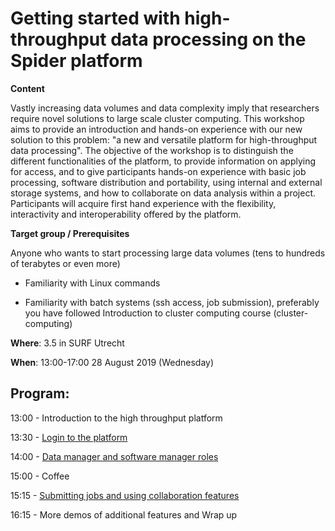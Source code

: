 # Getting started with high-throughput data processing on the Spider platform

**Content**

Vastly increasing data volumes and data complexity imply that researchers require novel solutions to large scale cluster
computing. This workshop aims to provide an introduction and hands-on experience with our new solution to this problem: 
"a new and versatile platform for high-throughput data processing". The objective of the workshop is to distinguish the 
different functionalities of the platform, to provide information on applying for access, and to give participants 
hands-on experience with basic job processing, software distribution and portability, using internal and external 
storage systems, and how to collaborate on data analysis within a project. Participants will acquire first hand experience
with the flexibility, interactivity and interoperability offered by the  platform.

**Target group / Prerequisites**

Anyone who wants to start processing large data volumes (tens to hundreds of terabytes or even more)

  - Familiarity with Linux commands
  
  - Familiarity with batch systems (ssh access, job submission), preferably you have followed Introduction to cluster computing course (cluster-computing)

**Where**: 3.5 in SURF Utrecht

**When**: 13:00-17:00 28 August 2019 (Wednesday)

**Program**:
--------
13:00 - Introduction to the high throughput platform

13:30 - [Login to the platform](https://github.com/sara-nl/2019-08-28-htdp-elixir/blob/gh-pages/_episodes/login-to-spider.md)

14:00 - [Data manager and software manager roles](https://github.com/sara-nl/2019-08-28-htdp-elixir/blob/gh-pages/_episodes/demo-spider-roles.md)

15:00 - Coffee

15:15 - [Submitting jobs and using collaboration features](https://github.com/sara-nl/2019-08-28-htdp-elixir/blob/gh-pages/_episodes/run-spider-jobs.md)

16:15 - More demos of additional features and Wrap up
